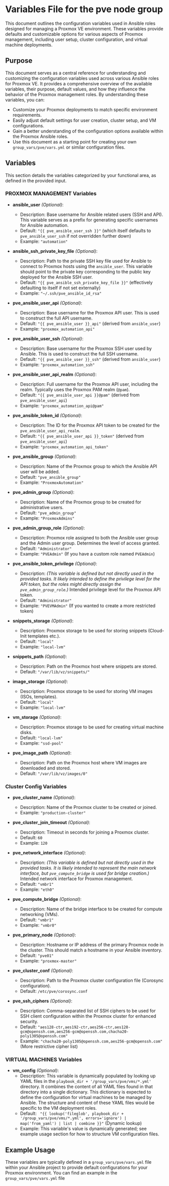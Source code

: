 # Variables File for the pve node group
This document outlines the configuration variables used in Ansible roles designed for managing a Proxmox VE environment. These variables provide defaults and customizable options for various aspects of Proxmox management, including user setup, cluster configuration, and virtual machine deployments.

## Purpose

This document serves as a central reference for understanding and customizing the configuration variables used across various Ansible roles for Proxmox VE. It provides a comprehensive overview of the available variables, their purpose, default values, and how they influence the behavior of the Proxmox management roles. By understanding these variables, you can:

*   Customize your Proxmox deployments to match specific environment requirements.
*   Easily adjust default settings for user creation, cluster setup, and VM configurations.
*   Gain a better understanding of the configuration options available within the Proxmox Ansible roles.
*   Use this document as a starting point for creating your own `group_vars/pve/vars.yml` or similar configuration files.


## Variables

This section details the variables categorized by your functional area, as defined in the provided input.

### PROXMOX MANAGEMENT Variables

*   **ansible\_user** *(Optional)*:
    *   Description: Base username for Ansible related users (SSH and API). This variable serves as a prefix for generating specific usernames for Ansible automation.
    *   Default: `"{{ pve_ansible_user_ssh }}"` (which itself defaults to `pve_ansible_user_ssh` if not overridden further down)
    *   Example: `"automation"`

*   **ansible\_ssh\_private\_key\_file** *(Optional)*:
    *   Description: Path to the private SSH key file used for Ansible to connect to Proxmox hosts using the `ansible_user`. This variable should point to the private key corresponding to the public key deployed for the Ansible SSH user.
    *   Default: `"{{ pve_ansible_ssh_private_key_file }}"` (effectively defaulting to itself if not set externally)
    *   Example: `"~/.ssh/pve_ansible_id_rsa"`

*   **pve\_ansible\_user\_api** *(Optional)*:
    *   Description: Base username for the Proxmox API user. This is used to construct the full API username.
    *   Default: `"{{ pve_ansible_user }}_api"` (derived from `ansible_user`)
    *   Example: `"proxmox_automation_api"`

*   **pve\_ansible\_user\_ssh** *(Optional)*:
    *   Description: Base username for the Proxmox SSH user used by Ansible. This is used to construct the full SSH username.
    *   Default: `"{{ pve_ansible_user }}_ssh"` (derived from `ansible_user`)
    *   Example: `"proxmox_automation_ssh"`

*   **pve\_ansible\_user\_api\_realm** *(Optional)*:
    *   Description: Full username for the Proxmox API user, including the realm.  Typically uses the Proxmox PAM realm (`@pam`).
    *   Default: `"{{ pve_ansible_user_api }}@pam"` (derived from `pve_ansible_user_api`)
    *   Example: `"proxmox_automation_api@pam"`

*   **pve\_ansible\_token\_id** *(Optional)*:
    *   Description: The ID for the Proxmox API token to be created for the `pve_ansible_user_api_realm`.
    *   Default: `"{{ pve_ansible_user_api }}_token"` (derived from `pve_ansible_user_api`)
    *   Example: `"proxmox_automation_api_token"`

*   **pve\_ansible\_group** *(Optional)*:
    *   Description: Name of the Proxmox group to which the Ansible API user will be added.
    *   Default: `"pve_ansible_group"`
    *   Example: `"ProxmoxAutomation"`

*   **pve\_admin\_group** *(Optional)*:
    *   Description: Name of the Proxmox group to be created for administrative users.
    *   Default: `"pve_admin_group"`
    *   Example: `"ProxmoxAdmins"`

*   **pve\_admin\_group\_role** *(Optional)*:
    *   Description: Proxmox role assigned to both the Ansible user group and the Admin user group.  Determines the level of access granted.
    *   Default: `"Administrator"`
    *   Example: `"PVEAdmin"` (If you have a custom role named `PVEAdmin`)

*   **pve\_ansible\_token\_privilege** *(Optional)*:
    *   Description:  *(This variable is defined but not directly used in the provided tasks. It likely intended to define the privilege level for the API token, but the roles might directly assign the `pve_admin_group_role`.)* Intended privilege level for the Proxmox API token.
    *   Default: `"Administrator"`
    *   Example: `"PVEVMAdmin"` (If you wanted to create a more restricted token)

*   **snippets\_storage** *(Optional)*:
    *   Description: Proxmox storage to be used for storing snippets (Cloud-Init templates etc.).
    *   Default: `"local"`
    *   Example: `"local-lvm"`

*   **snippets\_path** *(Optional)*:
    *   Description: Path on the Proxmox host where snippets are stored.
    *   Default: `"/var/lib/vz/snippets/"`

*   **image\_storage** *(Optional)*:
    *   Description: Proxmox storage to be used for storing VM images (ISOs, templates).
    *   Default: `"local"`
    *   Example: `"local-lvm"`

*   **vm\_storage** *(Optional)*:
    *   Description: Proxmox storage to be used for creating virtual machine disks.
    *   Default: `"local-lvm"`
    *   Example: `"ssd-pool"`

*   **pve\_image\_path** *(Optional)*:
    *   Description: Path on the Proxmox host where VM images are downloaded and stored.
    *   Default: `"/var/lib/vz/images/0"`


### Cluster Config Variables

*   **pve\_cluster\_name** *(Optional)*:
    *   Description: Name of the Proxmox cluster to be created or joined.
    *   Example: `"production-cluster"`

*   **pve\_cluster\_join\_timeout** *(Optional)*:
    *   Description: Timeout in seconds for joining a Proxmox cluster.
    *   Default: `60`
    *   Example: `120`

*   **pve\_network\_interface** *(Optional)*:
    *   Description: *(This variable is defined but not directly used in the provided tasks. It is likely intended to represent the main network interface, but `pve_compute_bridge` is used for bridge creation.)*  Intended network interface for Proxmox management.
    *   Default: `"vmbr1"`
    *   Example: `"eth0"`

*   **pve\_compute\_bridge** *(Optional)*:
    *   Description: Name of the bridge interface to be created for compute networking (VMs).
    *   Default: `"vmbr1"`
    *   Example: `"vmbr0"`

*   **pve\_primary\_node** *(Optional)*:
    *   Description: Hostname or IP address of the primary Proxmox node in the cluster. This should match a hostname in your Ansible inventory.
    *   Default: `"pve01"`
    *   Example: `"proxmox-master"`

*   **pve\_cluster\_conf** *(Optional)*:
    *   Description: Path to the Proxmox cluster configuration file (Corosync configuration).
    *   Default: `/etc/pve/corosync.conf`

*   **pve\_ssh\_ciphers** *(Optional)*:
    *   Description: Comma-separated list of SSH ciphers to be used for SSH client configuration within the Proxmox cluster for enhanced security.
    *   Default: `"aes128-ctr,aes192-ctr,aes256-ctr,aes128-gcm@openssh.com,aes256-gcm@openssh.com,chacha20-poly1305@openssh.com"`
    *   Example: `"chacha20-poly1305@openssh.com,aes256-gcm@openssh.com"` (More restrictive cipher list)

### VIRTUAL MACHINES Variables

*   **vm\_config** *(Optional)*:
    *   Description:  This variable is dynamically populated by looking up YAML files in the `playbook_dir + '/group_vars/pve/vms/*.yml'` directory. It combines the content of all YAML files found in that directory into a single dictionary. This dictionary is expected to define the configuration for virtual machines to be managed by Ansible. The structure and content of these YAML files would be specific to the VM deployment roles.
    *   Default: ` "{{ lookup('fileglob', playbook_dir + '/group_vars/pve/vms/*.yml', errors='ignore') | map('from_yaml') | list | combine }}"` (Dynamic lookup)
    *   Example:  This variable's value is dynamically generated; see example usage section for how to structure VM configuration files.

## Example Usage

These variables are typically defined in a `group_vars/pve/vars.yml` file within your Ansible project to provide default configurations for your Proxmox environment. 
You can find an example in the `group_vars/pve/vars.yml` file